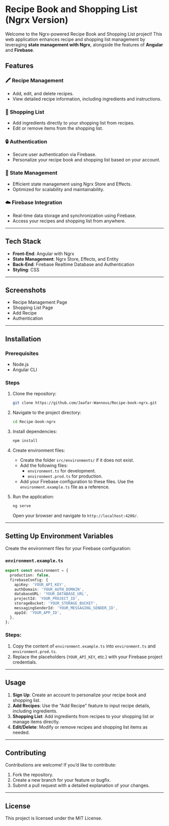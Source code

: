 
# Recipe Book and Shopping List (Ngrx Version)

Welcome to the Ngrx-powered Recipe Book and Shopping List project! This web application enhances recipe and shopping list management by leveraging **state management with Ngrx**, alongside the features of **Angular** and **Firebase**.

## Features

### 🖍 Recipe Management
- Add, edit, and delete recipes.
- View detailed recipe information, including ingredients and instructions.

### 🛒 Shopping List
- Add ingredients directly to your shopping list from recipes.
- Edit or remove items from the shopping list.

### 🔒 Authentication
- Secure user authentication via Firebase.
- Personalize your recipe book and shopping list based on your account.

### 🔄 State Management
- Efficient state management using Ngrx Store and Effects.
- Optimized for scalability and maintainability.

### ☁️ Firebase Integration
- Real-time data storage and synchronization using Firebase.
- Access your recipes and shopping list from anywhere.

---

## Tech Stack
- **Front-End**: Angular with Ngrx
- **State Management**: Ngrx Store, Effects, and Entity
- **Back-End**: Firebase Realtime Database and Authentication
- **Styling**: CSS

---

## Screenshots
- Recipe Management Page  
- Shopping List Page  
- Add Recipe  
- Authentication  

---

## Installation

### Prerequisites
- Node.js
- Angular CLI

### Steps

1. Clone the repository:
   ```bash
   git clone https://github.com/Jaafar-Wannous/Recipe-book-ngrx.git
   ```
2. Navigate to the project directory:
   ```bash
   cd Recipe-book-ngrx
   ```
3. Install dependencies:
   ```bash
   npm install
   ```
4. Create environment files:
   - Create the folder `src/environments/` if it does not exist.
   - Add the following files:
     - `environment.ts` for development.
     - `environment.prod.ts` for production.
   - Add your Firebase configuration to these files. Use the `environment.example.ts` file as a reference.

5. Run the application:
   ```bash
   ng serve
   ```
   Open your browser and navigate to `http://localhost:4200/`.

---

## Setting Up Environment Variables

Create the environment files for your Firebase configuration:

### `environment.example.ts`
```typescript
export const environment = {
  production: false,
  firebaseConfig: {
    apiKey: 'YOUR_API_KEY',
    authDomain: 'YOUR_AUTH_DOMAIN',
    databaseURL: 'YOUR_DATABASE_URL',
    projectId: 'YOUR_PROJECT_ID',
    storageBucket: 'YOUR_STORAGE_BUCKET',
    messagingSenderId: 'YOUR_MESSAGING_SENDER_ID',
    appId: 'YOUR_APP_ID',
  },
};
```

### Steps:
1. Copy the content of `environment.example.ts` into `environment.ts` and `environment.prod.ts`.
2. Replace the placeholders (`YOUR_API_KEY`, etc.) with your Firebase project credentials.

---

## Usage
1. **Sign Up**: Create an account to personalize your recipe book and shopping list.
2. **Add Recipes**: Use the "Add Recipe" feature to input recipe details, including ingredients.
3. **Shopping List**: Add ingredients from recipes to your shopping list or manage items directly.
4. **Edit/Delete**: Modify or remove recipes and shopping list items as needed.

---

## Contributing
Contributions are welcome! If you’d like to contribute:
1. Fork the repository.
2. Create a new branch for your feature or bugfix.
3. Submit a pull request with a detailed explanation of your changes.

---

## License
This project is licensed under the MIT License.
